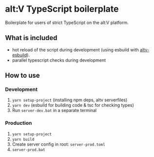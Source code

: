 # alt:V TypeScript boilerplate

Boilerplate for users of strict TypeScript on the alt:V platform.<br>

## What is included
- hot reload of the script during development (using esbuild with [altv-esbuild](https://github.com/xxshady/altv-esbuild)).
- parallel typescript checks during development

## How to use

### Development
1. `yarn setup-project` (installing npm deps, altv serverfiles)
2. `yarn dev` (esbuild for building code & tsc for checking types)
3. Run `server-dev.bat` in a separate terminal

### Production
1. `yarn setup-project`
2. `yarn build`
3. Create server config in root: `server-prod.toml`
4. `server-prod.bat`
